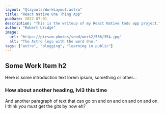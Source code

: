 ```yaml
---
layout: "@layouts/WorkLayout.astro"
title: "React Native One Thing App"
pubDate: 2022-07-01
description: "This is the writeup of my React Native todo app project."
author: "Robert Uridge"
image:
  url: "https://picsum.photos/seed/work2/536/354.jpg"
  alt: "The Astro logo with the word One."
tags: ["astro", "blogging", "learning in public"]
---
```


## Some Work Item h2

Here is some introduction text lorem ipsum, something or other...

### How about another heading, lvl3 this time

And another paragraph of text that can go on and on and on and on and on. I think you must get the gits by now eh?
